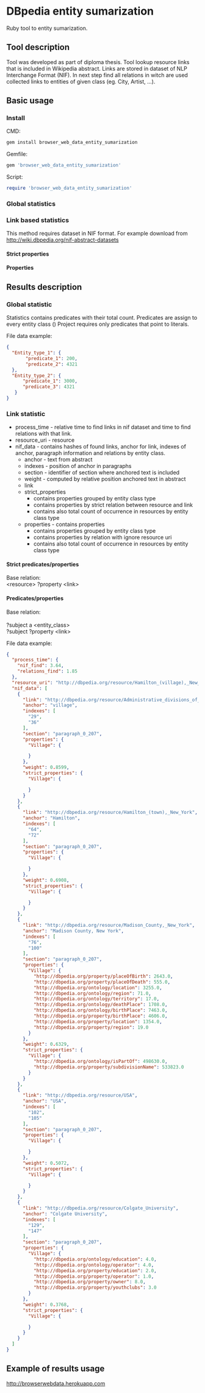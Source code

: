 # DBpedia entity sumarization
Ruby tool to entity sumarization.

## Tool description
Tool was developed as part of diploma thesis. Tool lookup resource links that is included in Wikipedia abstract.
Links are stored in dataset of NLP Interchange Format (NIF). In next step find all relations in witch are used collected links to entities of given class (eg. City, Artist, ...).   

## Basic usage

### Install

CMD:
```cmd
gem install browser_web_data_entity_sumarization
```

Gemfile:
```ruby
gem 'browser_web_data_entity_sumarization'
```

Script:
```ruby
require 'browser_web_data_entity_sumarization'
```

### Global statistics

### Link based statistics
This method requires dataset in NIF format. For example download from 
http://wiki.dbpedia.org/nif-abstract-datasets

#### Strict properties
 
#### Properties

## Results description 

### Global statistic
Statistics contains predicates with their total count. Predicates are assign to every entity class ()
Project requires only predicates that point to literals.

File data example:
```json
{
  "Entity_type_1": {
       "predicate_1": 200,
       "predicate_2": 4321
  },
  "Entity_type_2": {
      "predicate_1": 3000,
      "predicate_3": 4321
   }
}
```

### Link statistic
- process_time - relative time to find links in nif dataset and time to find relations with that link.
- resource_uri - resource
- nif_data - contains hashes of found links, anchor for link, indexes of anchor, paragraph information and relations by entity class.
  - anchor - text from abstract
  - indexes - position of anchor in paragraphs
  - section - identifier of section where anchored text is included 
  - weight - computed by relative position anchored text in abstract
  - link
  - strict_properties
    - contains properties grouped by entity class type
    - contains properties by strict relation between resource and link
    - contains also total count of occurrence in resources by entity class type 
  - properties - contains properties   
    - contains properties grouped by entity class type
    - contains properties by relation with ignore resource uri
    - contains also total count of occurrence in resources by entity class type 
                  
#### Strict predicates/properties
Base relation:</br> 
\<resource> ?property \<link>
  
#### Predicates/properties
Base relation:</br>  
?subject a \<entity_class\><br> 
?subject ?property \<link\>

File data example: 
```json
{
  "process_time": {
    "nif_find": 3.64,
    "relations_find": 1.85
  },
  "resource_uri": "http://dbpedia.org/resource/Hamilton_(village),_New_York",
  "nif_data": [
    {
      "link": "http://dbpedia.org/resource/Administrative_divisions_of_New_York#Village",
      "anchor": "village",
      "indexes": [
        "29",
        "36"
      ],
      "section": "paragraph_0_207",
      "properties": {
        "Village": {

        }
      },
      "weight": 0.8599,
      "strict_properties": {
        "Village": {

        }
      }
    },
    {
      "link": "http://dbpedia.org/resource/Hamilton_(town),_New_York",
      "anchor": "Hamilton",
      "indexes": [
        "64",
        "72"
      ],
      "section": "paragraph_0_207",
      "properties": {
        "Village": {

        }
      },
      "weight": 0.6908,
      "strict_properties": {
        "Village": {

        }
      }
    },
    {
      "link": "http://dbpedia.org/resource/Madison_County,_New_York",
      "anchor": "Madison County, New York",
      "indexes": [
        "76",
        "100"
      ],
      "section": "paragraph_0_207",
      "properties": {
        "Village": {
          "http://dbpedia.org/property/placeOfBirth": 2643.0,
          "http://dbpedia.org/property/placeOfDeath": 555.0,
          "http://dbpedia.org/ontology/location": 3255.0,
          "http://dbpedia.org/ontology/region": 71.0,
          "http://dbpedia.org/ontology/territory": 17.0,
          "http://dbpedia.org/ontology/deathPlace": 1708.0,
          "http://dbpedia.org/ontology/birthPlace": 7463.0,
          "http://dbpedia.org/property/birthPlace": 4606.0,
          "http://dbpedia.org/property/location": 1354.0,
          "http://dbpedia.org/property/region": 19.0
        }
      },
      "weight": 0.6329,
      "strict_properties": {
        "Village": {
          "http://dbpedia.org/ontology/isPartOf": 498630.0,
          "http://dbpedia.org/property/subdivisionName": 533823.0
        }
      }
    },
    {
      "link": "http://dbpedia.org/resource/USA",
      "anchor": "USA",
      "indexes": [
        "102",
        "105"
      ],
      "section": "paragraph_0_207",
      "properties": {
        "Village": {

        }
      },
      "weight": 0.5072,
      "strict_properties": {
        "Village": {

        }
      }
    },
    {
      "link": "http://dbpedia.org/resource/Colgate_University",
      "anchor": "Colgate University",
      "indexes": [
        "129",
        "147"
      ],
      "section": "paragraph_0_207",
      "properties": {
        "Village": {
          "http://dbpedia.org/ontology/education": 4.0,
          "http://dbpedia.org/ontology/operator": 4.0,
          "http://dbpedia.org/property/education": 2.0,
          "http://dbpedia.org/property/operator": 1.0,
          "http://dbpedia.org/property/owner": 8.0,
          "http://dbpedia.org/property/youthclubs": 3.0
        }
      },
      "weight": 0.3768,
      "strict_properties": {
        "Village": {

        }
      }
    }
  ]
}
```

## Example of results usage

http://browserwebdata.herokuapp.com